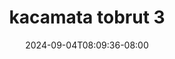 --- 
title: "kacamata tobrut 3"
description: "video   kacamata tobrut 3 doodstream full vidio new"
date: 2024-09-04T08:09:36-08:00
file_code: "ivhmyczqbhqb"
draft: false
cover: "dveqpp1gtwf9xkpl.jpg"
tags: ["kacamata", "tobrut", "bokep-indo", "bokep-viral", "bokep-ig"]
length: 125
fld_id: "1482587"
foldername: "Andii poops"
categories: ["Andii poops"]
views: 0
---